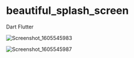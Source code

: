# beautiful_splash_screen
Dart Flutter


![Screenshot_1605545983](https://user-images.githubusercontent.com/16439495/99283870-570f2780-2814-11eb-949b-7e7e489e4608.png)



![Screenshot_1605545987](https://user-images.githubusercontent.com/16439495/99283867-56769100-2814-11eb-872e-c097c86620d9.png)
